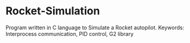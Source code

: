 # Rocket-Simulation
Program written in C language to Simulate a Rocket autopilot. Keywords: Interprocess communication, PID control, G2 library
